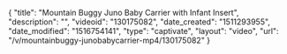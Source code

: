 {
    "title": "Mountain Buggy Juno Baby Carrier with Infant Insert",
    "description": "",
    "videoid": "130175082",
    "date_created": "1511293955",
    "date_modified": "1516754141",
    "type": "captivate",
    "layout": "video",
    "url": "\/v\/mountainbuggy-junobabycarrier-mp4\/130175082"
}